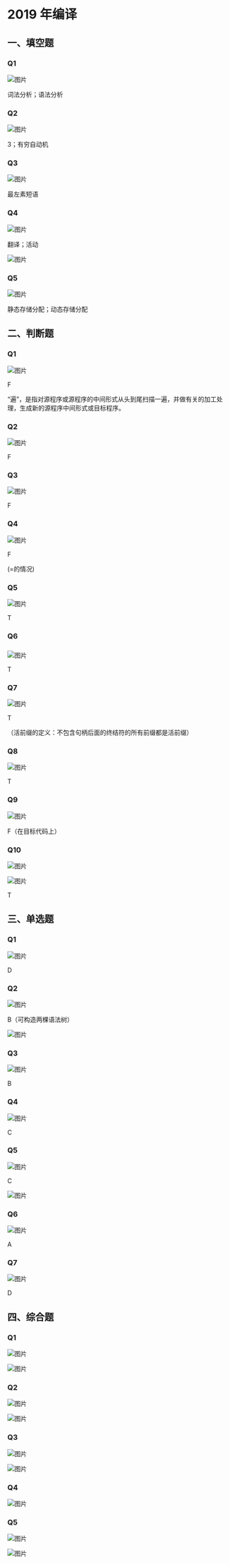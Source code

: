 # 2019 年编译

## 一、填空题

### Q1

![图片](https://uploader.shimo.im/f/cOefbFbBUzPxg9GM.png!thumbnail?fileGuid=dPkpKbz1QlUNexqO)

词法分析；语法分析

### Q2

![图片](https://uploader.shimo.im/f/hkEDbRBvJpPYUKL2.png!thumbnail?fileGuid=dPkpKbz1QlUNexqO)

3；有穷自动机

### Q3

![图片](https://uploader.shimo.im/f/u1DigKt2hh4uZvIg.png!thumbnail?fileGuid=dPkpKbz1QlUNexqO)

最左素短语

### Q4

![图片](https://uploader.shimo.im/f/17hbidp8yvFfM9tL.png!thumbnail?fileGuid=dPkpKbz1QlUNexqO)

翻译；活动

![图片](https://uploader.shimo.im/f/VoxfMB9E6YAr6MVh.png!thumbnail?fileGuid=dPkpKbz1QlUNexqO)

### Q5

![图片](https://uploader.shimo.im/f/ppFbXAYWyQ5L2Oxj.png!thumbnail?fileGuid=dPkpKbz1QlUNexqO)

静态存储分配；动态存储分配

## 二、判断题

### Q1

![图片](https://uploader.shimo.im/f/yeQSNmTzg85YNjcd.png!thumbnail?fileGuid=dPkpKbz1QlUNexqO)

F

“遍”，是指对源程序或源程序的中间形式从头到尾扫描一遍，并做有关的加工处理，生成新的源程序中间形式或目标程序。

### Q2

![图片](https://uploader.shimo.im/f/Cnf3JxeLSqBbLih3.png!thumbnail?fileGuid=dPkpKbz1QlUNexqO)

F

### Q3

![图片](https://uploader.shimo.im/f/4YK8DTHPt88GxbcQ.png!thumbnail?fileGuid=dPkpKbz1QlUNexqO)

F

### Q4

![图片](https://uploader.shimo.im/f/yqEOr6obVkAhAHtt.png!thumbnail?fileGuid=dPkpKbz1QlUNexqO)

F

(=的情况)

### Q5

![图片](https://uploader.shimo.im/f/tJ5bclnNR9e0qlXS.png!thumbnail?fileGuid=dPkpKbz1QlUNexqO)

T

### Q6

###

![图片](https://uploader.shimo.im/f/9zprzPIYwKeoY4hn.png!thumbnail?fileGuid=dPkpKbz1QlUNexqO)

T

### Q7

![图片](https://uploader.shimo.im/f/fZdHE4PyvcFVd5FH.png!thumbnail?fileGuid=dPkpKbz1QlUNexqO)

T

（活前缀的定义：不包含句柄后面的终结符的所有前缀都是活前缀）

### Q8

![图片](https://uploader.shimo.im/f/hw4kU7dKjAbAA1de.png!thumbnail?fileGuid=dPkpKbz1QlUNexqO)

T

### Q9

![图片](https://uploader.shimo.im/f/hl559ChjpnRj0DHX.png!thumbnail?fileGuid=dPkpKbz1QlUNexqO)

F（在目标代码上）

### Q10

![图片](https://uploader.shimo.im/f/qPpeJqoEyy4dqp2g.png!thumbnail?fileGuid=dPkpKbz1QlUNexqO)

![图片](https://uploader.shimo.im/f/B3xcuekZlQzFXa65.png!thumbnail?fileGuid=dPkpKbz1QlUNexqO)

T

## 三、单选题

### Q1

![图片](https://uploader.shimo.im/f/YV7dLAoKIVGjIc7p.png!thumbnail?fileGuid=dPkpKbz1QlUNexqO)

D

### Q2

![图片](https://uploader.shimo.im/f/gHZ2I8Ks5irreUEp.png!thumbnail?fileGuid=dPkpKbz1QlUNexqO)

B（可构造两棵语法树）

![图片](https://uploader.shimo.im/f/xS47Gu43PgaShjyO.jpg!thumbnail?fileGuid=dPkpKbz1QlUNexqO)

### Q3

![图片](https://uploader.shimo.im/f/dDs17ZjWYzjHKFn7.png!thumbnail?fileGuid=dPkpKbz1QlUNexqO)

B

### Q4

![图片](https://uploader.shimo.im/f/fDuUupOn4STMyzNH.png!thumbnail?fileGuid=dPkpKbz1QlUNexqO)

C

### Q5

![图片](https://uploader.shimo.im/f/EwYKV6LfzZuoimG9.png!thumbnail?fileGuid=dPkpKbz1QlUNexqO)

C

![图片](https://uploader.shimo.im/f/AEJiBHcKaC18Es05.png!thumbnail?fileGuid=dPkpKbz1QlUNexqO)

### Q6

![图片](https://uploader.shimo.im/f/g5CX0Zny8czzvaiA.png!thumbnail?fileGuid=dPkpKbz1QlUNexqO)

A

### Q7

![图片](https://uploader.shimo.im/f/lqA22Hs97UHQG9cz.png!thumbnail?fileGuid=dPkpKbz1QlUNexqO)

D

## 四、综合题

### Q1

![图片](https://uploader.shimo.im/f/wwAUuPi2zomhnGeg.png!thumbnail?fileGuid=dPkpKbz1QlUNexqO)

![图片](https://uploader.shimo.im/f/PSixufmpeZPnycs2.png!thumbnail?fileGuid=dPkpKbz1QlUNexqO)

### Q2

![图片](https://uploader.shimo.im/f/0lBjo4iPZJsHN75U.png!thumbnail?fileGuid=dPkpKbz1QlUNexqO)

![图片](https://uploader.shimo.im/f/p6AVsCjWoB6bSVPx.png!thumbnail?fileGuid=dPkpKbz1QlUNexqO)

### Q3

![图片](https://uploader.shimo.im/f/BWvALbg6EVsZVNzL.png!thumbnail?fileGuid=dPkpKbz1QlUNexqO)

![图片](https://uploader.shimo.im/f/jNl4g5eII4KuQXjs.png!thumbnail?fileGuid=dPkpKbz1QlUNexqO)

### Q4

![图片](https://uploader.shimo.im/f/uRotJPpJieutij1r.png!thumbnail?fileGuid=dPkpKbz1QlUNexqO)

### Q5

![图片](https://uploader.shimo.im/f/3MBn8SRZabFcPnHC.png!thumbnail?fileGuid=dPkpKbz1QlUNexqO)

![图片](https://uploader.shimo.im/f/sOYQExobBvzEZzDc.png!thumbnail?fileGuid=dPkpKbz1QlUNexqO)
